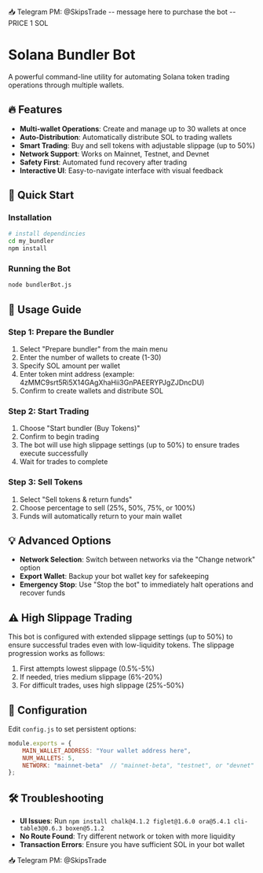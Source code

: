 📥 Telegram PM: @SkipsTrade   -- message here to purchase the bot -- PRICE 1 SOL
# Solana Bundler Bot

A powerful command-line utility for automating Solana token trading operations through multiple wallets.

## 🔥 Features

- **Multi-wallet Operations**: Create and manage up to 30 wallets at once
- **Auto-Distribution**: Automatically distribute SOL to trading wallets
- **Smart Trading**: Buy and sell tokens with adjustable slippage (up to 50%)
- **Network Support**: Works on Mainnet, Testnet, and Devnet
- **Safety First**: Automated fund recovery after trading
- **Interactive UI**: Easy-to-navigate interface with visual feedback

## 🚀 Quick Start

### Installation

```bash
# install dependincies
cd my_bundler
npm install
```

### Running the Bot

```bash
node bundlerBot.js
```

## 📖 Usage Guide

### Step 1: Prepare the Bundler

1. Select "Prepare bundler" from the main menu
2. Enter the number of wallets to create (1-30)
3. Specify SOL amount per wallet
4. Enter token mint address (example: 4zMMC9srt5Ri5X14GAgXhaHii3GnPAEERYPJgZJDncDU)
5. Confirm to create wallets and distribute SOL

### Step 2: Start Trading

1. Choose "Start bundler (Buy Tokens)" 
2. Confirm to begin trading
3. The bot will use high slippage settings (up to 50%) to ensure trades execute successfully
4. Wait for trades to complete

### Step 3: Sell Tokens

1. Select "Sell tokens & return funds"
2. Choose percentage to sell (25%, 50%, 75%, or 100%)
3. Funds will automatically return to your main wallet

## 💡 Advanced Options

- **Network Selection**: Switch between networks via the "Change network" option
- **Export Wallet**: Backup your bot wallet key for safekeeping
- **Emergency Stop**: Use "Stop the bot" to immediately halt operations and recover funds

## ⚠️ High Slippage Trading

This bot is configured with extended slippage settings (up to 50%) to ensure successful trades even with low-liquidity tokens. The slippage progression works as follows:

1. First attempts lowest slippage (0.5%-5%)
2. If needed, tries medium slippage (6%-20%)
3. For difficult trades, uses high slippage (25%-50%)

## 📝 Configuration

Edit `config.js` to set persistent options:

```javascript
module.exports = {
    MAIN_WALLET_ADDRESS: "Your wallet address here",
    NUM_WALLETS: 5,
    NETWORK: "mainnet-beta"  // "mainnet-beta", "testnet", or "devnet"
};
```

## 🛠️ Troubleshooting

- **UI Issues**: Run `npm install chalk@4.1.2 figlet@1.6.0 ora@5.4.1 cli-table3@0.6.3 boxen@5.1.2`
- **No Route Found**: Try different network or token with more liquidity
- **Transaction Errors**: Ensure you have sufficient SOL in your bot wallet

📥 Telegram PM: @SkipsTrade
